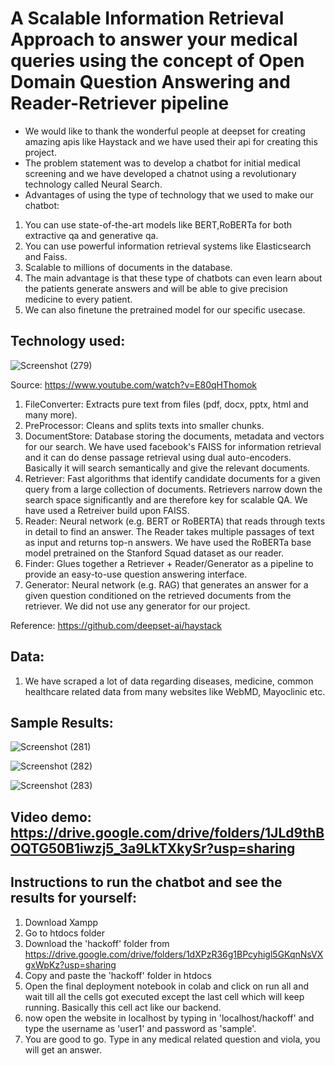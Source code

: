 # A Scalable Information Retrieval Approach to answer your medical queries using the concept of Open Domain Question Answering and Reader-Retriever pipeline

* We would like to thank the wonderful people at deepset for creating amazing apis like Haystack and we have used their api for creating this project.
* The problem statement was to develop a chatbot for initial medical screening and we have developed a chatnot using a revolutionary technology called Neural Search.
* Advantages of using the type of technology that we used to make our chatbot:
1) You can use state-of-the-art models like BERT,RoBERTa for both extractive qa and generative qa.
2) You can use powerful information retrieval systems like Elasticsearch and Faiss.
3) Scalable to millions of documents in the database.
4) The main advantage is that these type of chatbots can even learn about the patients generate answers and will be able to give precision medicine to every patient.
5) We can also finetune the pretrained model for our specific usecase.

## Technology used:

![Screenshot (279)](https://user-images.githubusercontent.com/55051841/102008336-a08c5d00-3d55-11eb-9378-71de661ddae6.png)

Source: https://www.youtube.com/watch?v=E80qHThomok

1) FileConverter: Extracts pure text from files (pdf, docx, pptx, html and many more).
2) PreProcessor: Cleans and splits texts into smaller chunks.
3) DocumentStore: Database storing the documents, metadata and vectors for our search. We have used facebook's FAISS for information retrieval and it can do dense passage retrieval using dual auto-encoders. Basically it will search semantically and give the relevant documents.
4) Retriever: Fast algorithms that identify candidate documents for a given query from a large collection of documents. Retrievers narrow down the search space significantly and are therefore key for scalable QA. We have used a Retreiver build upon FAISS.
5) Reader: Neural network (e.g. BERT or RoBERTA) that reads through texts in detail to find an answer. The Reader takes multiple passages of text as input and returns top-n answers. We have used the RoBERTa base model pretrained on the Stanford Squad dataset as our reader.
6) Finder: Glues together a Retriever + Reader/Generator as a pipeline to provide an easy-to-use question answering interface.
7) Generator: Neural network (e.g. RAG) that generates an answer for a given question conditioned on the retrieved documents from the retriever. We did not use any generator for our project.

Reference: https://github.com/deepset-ai/haystack

## Data:
1) We have scraped a lot of data regarding diseases, medicine, common healthcare related data from many websites like WebMD, Mayoclinic etc.

## Sample Results:

![Screenshot (281)](https://user-images.githubusercontent.com/55051841/102008457-9e76ce00-3d56-11eb-843a-a96e84cf8e12.png)

![Screenshot (282)](https://user-images.githubusercontent.com/55051841/102008464-b51d2500-3d56-11eb-9924-08c12923651e.png)

![Screenshot (283)](https://user-images.githubusercontent.com/55051841/102008470-c2d2aa80-3d56-11eb-96c9-64ac762e38dd.png)


## Video demo: https://drive.google.com/drive/folders/1JLd9thBOQTG50B1iwzj5_3a9LkTXkySr?usp=sharing

## Instructions to run the chatbot and see the results for yourself:
1) Download Xampp
2) Go to htdocs folder
3) Download the 'hackoff' folder from https://drive.google.com/drive/folders/1dXPzR36g1BPcyhigl5GKqnNsVXgxWpKz?usp=sharing
4) Copy and paste the 'hackoff' folder in htdocs
5) Open the final deployment notebook in colab and click on run all and wait till all the cells got executed except the last cell which will keep running. Basically this cell act like our backend.
6) now open the website in localhost by typing in 'localhost/hackoff' and type the username as 'user1' and password as 'sample'.
7) You are good to go. Type in any medical related question and viola, you will get an answer.
